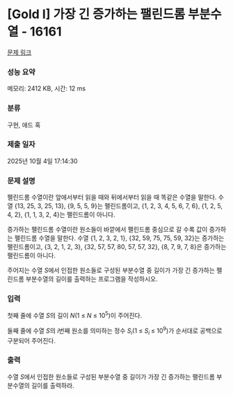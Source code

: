 # [Gold I] 가장 긴 증가하는 팰린드롬 부분수열 - 16161 

[문제 링크](https://www.acmicpc.net/problem/16161) 

### 성능 요약

메모리: 2412 KB, 시간: 12 ms

### 분류

구현, 애드 혹

### 제출 일자

2025년 10월 4일 17:14:30

### 문제 설명

<p>팰린드롬 수열이란 앞에서부터 읽을 때와 뒤에서부터 읽을 때 똑같은 수열을 말한다. 수열 {13, 25, 3, 25, 13}, {9, 5, 5, 9}는 팰린드롬이고, {1, 2, 3, 4, 5, 6, 7, 6}, {1, 2, 5, 4, 2}, {1, 1, 3, 2, 4}는 팰린드롬이 아니다.</p>

<p><meta charset="utf-8"></p>

<p dir="ltr">증가하는 팰린드롬 수열이란 원소들이 바깥에서 팰린드롬 중심으로 갈 수록 값이 증가하는 팰린드롬 수열을 말한다. 수열 {1, 2, 3, 2, 1}, {32, 59, 75, 75, 59, 32}는 증가하는 팰린드롬이고, {3, 2, 1, 2, 3}, {32, 57, 57, 80, 57, 57, 32}, {8, 7, 9, 7, 8}은 증가하는 팰린드롬이 아니다.</p>

<p dir="ltr">주어지는 수열 <em>S</em>에서 인접한 원소들로 구성된 부분수열 중 길이가 가장 긴 증가하는 팰린드롬 부분수열의 길이를 출력하는 프로그램을 작성하시오.</p>

### 입력 

 <p>첫째 줄에 수열 <em>S</em>의 길이 <em>N</em>(1 ≤ <em>N</em> ≤ 10<sup>5</sup>)이 주어진다.</p>

<p>둘째 줄에 수열 <em>S</em>의 <em>i</em>번째 원소를 의미하는 정수 <em>S<sub>i</sub></em>(1 ≤ <em>S<sub>i</sub></em><sub> </sub>≤ 10<sup>9</sup>)가 순서대로 공백으로 구분되어 주어진다.</p>

### 출력 

 <p>수열 <em>S</em>에서 인접한 원소들로 구성된 부분수열 중 길이가 가장 긴 증가하는 팰린드롬 부분수열의 길이를 출력하라.</p>

